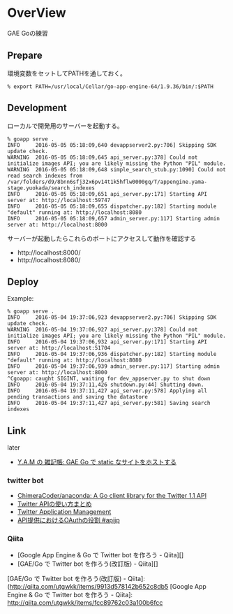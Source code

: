 # OverView 
GAE Goの練習

## Prepare

環境変数をセットしてPATHを通しておく。

    % export PATH=/usr/local/Cellar/go-app-engine-64/1.9.36/bin/:$PATH


## Development

ローカルで開発用のサーバーを起動する。

```
% goapp serve .
INFO     2016-05-05 05:18:09,640 devappserver2.py:706] Skipping SDK update check.
WARNING  2016-05-05 05:18:09,645 api_server.py:378] Could not initialize images API; you are likely missing the Python "PIL" module.
WARNING  2016-05-05 05:18:09,648 simple_search_stub.py:1090] Could not read search indexes from /var/folders/d9/8bnn6sfj32x6pv14t1k5hflw0000gq/T/appengine.yama-stage.yuokada/search_indexes
INFO     2016-05-05 05:18:09,651 api_server.py:171] Starting API server at: http://localhost:59747
INFO     2016-05-05 05:18:09,655 dispatcher.py:182] Starting module "default" running at: http://localhost:8080
INFO     2016-05-05 05:18:09,657 admin_server.py:117] Starting admin server at: http://localhost:8000
```

サーバーが起動したらこれらのポートにアクセスして動作を確認する
- http://localhost:8000/
- http://localhost:8080/

## Deploy

Example:

    % goapp serve .
    INFO     2016-05-04 19:37:06,923 devappserver2.py:706] Skipping SDK update check.
    WARNING  2016-05-04 19:37:06,927 api_server.py:378] Could not initialize images API; you are likely missing the Python "PIL" module.
    INFO     2016-05-04 19:37:06,932 api_server.py:171] Starting API server at: http://localhost:51704
    INFO     2016-05-04 19:37:06,936 dispatcher.py:182] Starting module "default" running at: http://localhost:8080
    INFO     2016-05-04 19:37:06,939 admin_server.py:117] Starting admin server at: http://localhost:8000
    ^Cgoapp: caught SIGINT, waiting for dev_appserver.py to shut down
    INFO     2016-05-04 19:37:11,426 shutdown.py:44] Shutting down.
    INFO     2016-05-04 19:37:11,427 api_server.py:578] Applying all pending transactions and saving the datastore
    INFO     2016-05-04 19:37:11,427 api_server.py:581] Saving search indexes



## Link
later
- [Y.A.M の 雑記帳: GAE Go で static なサイトをホストする](http://y-anz-m.blogspot.jp/2014/10/gae-go-static.html "Y.A.M の 雑記帳: GAE Go で static なサイトをホストする")

### twitter bot
- [ChimeraCoder/anaconda: A Go client library for the Twitter 1.1 API][anaconda]
- [Twitter APIの使い方まとめ](https://syncer.jp/twitter-api-matome "Twitter APIの使い方まとめ")
- [Twitter Application Management](https://apps.twitter.com/ "Twitter Application Management")
- [API提供におけるOAuthの役割 #apijp][oauth]

### Qiita

- [Google App Engine &amp; Go で Twitter bot を作ろう - Qiita][]
- [GAE/Go で Twitter bot を作ろう(改訂版) - Qiita][]

[anaconda]: https://github.com/ChimeraCoder/anaconda
[oauth]: http://www.slideshare.net/tkudo/api-meetup-oauth
[GAE/Go で Twitter bot を作ろう(改訂版) - Qiita]: (http://qiita.com/utgwkk/items/9913d578142b652c8db5
[Google App Engine &amp; Go で Twitter bot を作ろう - Qiita]: http://qiita.com/utgwkk/items/fcc89762c03a100b6fcc
